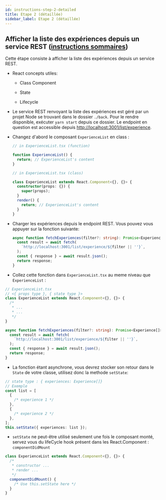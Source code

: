 ```yaml
---
id: instructions-step-2-detailed
title: Etape 2 (détaillée)
sidebar_label: Etape 2 (détaillée)
---
```


## Afficher la liste des expériences depuis un service REST ([instructions sommaires](./step-2-summary.md))

Cette étape consiste à afficher la liste des expériences depuis un service REST.

- React concepts utiles:

  - Class Component

  - State

  - Lifecycle

- Le service REST renvoyant la liste des expériences est géré par un projet Node se trouvant dans le dossier `./back`. Pour le rendre disponible, exécuter `yarn start` depuis ce dossier. Le endpoint en question est accessible depuis [http://localhost:3001/list/experience](http://localhost:3001/list/experience).

- Changez d'abord le composant `ExperienceList` en class :

  ```ts
  // in ExperienceList.tsx (function)

  function ExperienceList() {
    return; // ExperienceList's content
  }
  ```

  ```ts
  // in ExperienceList.tsx (class)

  class ExperienceList extends React.Component<{}, {}> {
    constructor(props: {}) {
      super(props);
    }
    render() {
      return; // ExperienceList's content
    }
  }
  ```

- Charger les expériences depuis le endpoint REST. Vous pouvez vous appuyer sur la fonction suivante:

  ```typescript
  async function fetchExperiences(filter?: string): Promise<Experience[]> {
    const result = await fetch(
      `http://localhost:3001/list/experience/${filter || ''}`,
    );
    const { response } = await result.json();
    return response;
  }
  ```

- Collez cette fonction dans `ExperienceList.tsx` au meme niveau que `ExperienceList` :

```ts
// ExperienceList.tsx
// <{ props type }, { state type }>
class ExperienceList extends React.Component<{}, {}> {
  /*
   * ...
   * ...
   */
}

async function fetchExperiences(filter?: string): Promise<Experience[]> {
  const result = await fetch(
    `http://localhost:3001/list/experience/${filter || ''}`,
  );
  const { response } = await result.json();
  return response;
}
```

- La fonction étant asynchrone, vous devrez stocker son retour dans le `State` de votre classe, utilisez donc la methode `setState`:

```ts
// state type : { experiences: Experience[]}
// Exemple
const list = [
  {
    /* experience 1 */
  },
  {
    /* experience 2 */
  },
];
this.setState({ experiences: list });
```

- `setState` ne peut-être utilisé seulement une fois le composant monté, servez vous du lifeCycle hook présent dans les React.Component : `componentDidMount`

```ts
class ExperienceList extends React.Component<{}, {}> {
  /*
   * constructor ...
   * render ...
   */
  componentDidMount() {
    /* Use this.setState here */
  }
}
```
